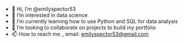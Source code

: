 - 👋 Hi, I’m @emilyspector53
- 👀 I’m interested in data science
- 🌱 I’m currently learning how to use Python and SQL for data analysis
- 💞️ I’m looking to collaborate on projects to build my portfolio
- 📫 How to reach me _ email: emilyspector53@gmail.com

<!---
emilyspector53/emilyspector53 is a ✨ special ✨ repository because its `README.md` (this file) appears on your GitHub profile.
You can click the Preview link to take a look at your changes.
--->
